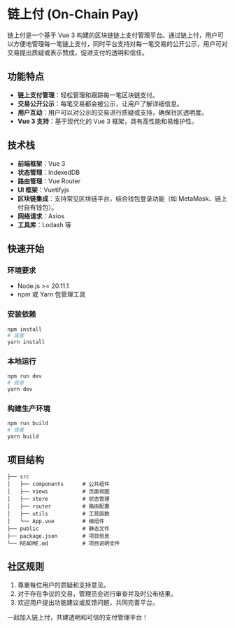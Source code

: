 # 链上付 (On-Chain Pay)

链上付是一个基于 Vue 3 构建的区块链链上支付管理平台。通过链上付，用户可以方便地管理每一笔链上支付，同时平台支持对每一笔交易的公开公示，用户可对交易提出质疑或表示赞成，促进支付的透明和信任。

## 功能特点

- **链上支付管理**：轻松管理和跟踪每一笔区块链支付。
- **交易公开公示**：每笔交易都会被公示，让用户了解详细信息。
- **用户互动**：用户可以对公示的交易进行质疑或支持，确保社区透明度。
- **Vue 3 支持**：基于现代化的 Vue 3 框架，具有高性能和易维护性。

## 技术栈

- **前端框架**：Vue 3
- **状态管理**：IndexedDB
- **路由管理**：Vue Router
- **UI 框架**：Vuetifyjs
- **区块链集成**：支持常见区块链平台，结合钱包登录功能（如 MetaMask、链上付自有钱包）。
- **网络请求**：Axios
- **工具库**：Lodash 等

## 快速开始

### 环境要求

- Node.js >= 20.11.1
- npm 或 Yarn 包管理工具

### 安装依赖
```bash
npm install
# 或者
yarn install
```

### 本地运行
```bash
npm run dev
# 或者
yarn dev
```

### 构建生产环境
```bash
npm run build
# 或者
yarn build
```

## 项目结构
```
├── src
│   ├── components      # 公共组件
│   ├── views           # 页面视图
│   ├── store           # 状态管理
│   ├── router          # 路由配置
│   ├── utils           # 工具函数
│   └── App.vue         # 根组件
├── public              # 静态文件
├── package.json        # 项目信息
└── README.md           # 项目说明文件
```

## 社区规则

1. 尊重每位用户的质疑和支持意见。
2. 对于存在争议的交易，管理员会进行审查并及时公布结果。
3. 欢迎用户提出功能建议或反馈问题，共同完善平台。

[//]: # (## 联系我们)

[//]: # ()
[//]: # (- **GitHub**: [项目仓库]&#40;https://github.com/qydata/ct-trustpub-vue&#41;)

[//]: # ()
[//]: # (---)

一起加入链上付，共建透明和可信的支付管理平台！
